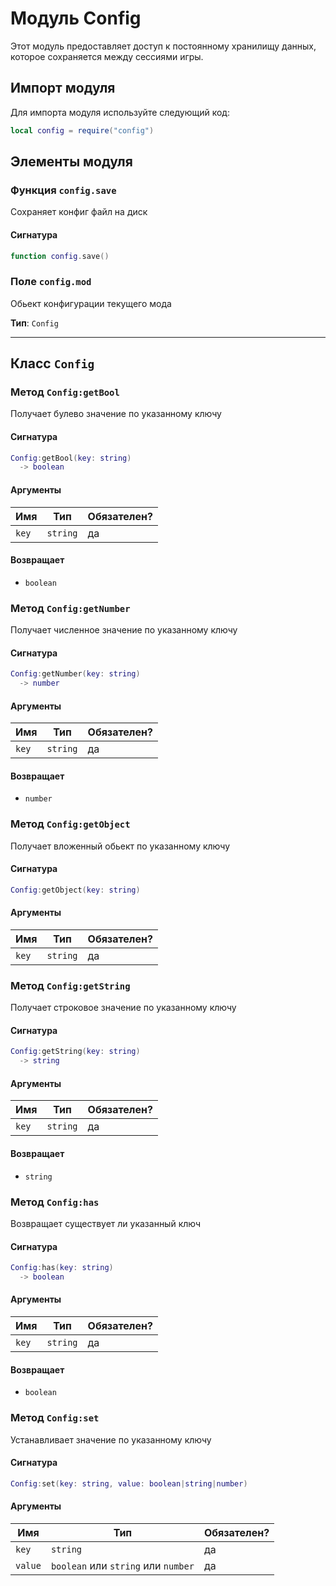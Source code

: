 # Модуль Config

Этот модуль предоставляет доступ к постоянному хранилищу данных, которое сохраняется между сессиями игры.

## Импорт модуля

Для импорта модуля используйте следующий код:

```lua
local config = require("config")
```

## Элементы модуля

### Функция `config.save`

Сохраняет конфиг файл на диск

#### Сигнатура

```lua
function config.save()
```

### Поле `config.mod`

Обьект конфигурации текущего мода

**Тип**: `Config`

---

## Класс `Config`

### Метод `Config:getBool`

Получает булево значение по указанному ключу

#### Сигнатура

```lua
Config:getBool(key: string)
  -> boolean
```

#### Аргументы

<table>
  <thead>
    <tr>
      <th>Имя</th>
      <th>Тип</th>
      <th>Обязателен?</th>
    </tr>
  </thead>
  <tbody>
    <tr>
      <td><code>key</code></td>
      <td><code>string</code></td>
      <td>да</td>
    </tr>
  </tbody>
</table>

#### Возвращает

- `boolean` 

### Метод `Config:getNumber`

Получает численное значение по указанному ключу

#### Сигнатура

```lua
Config:getNumber(key: string)
  -> number
```

#### Аргументы

<table>
  <thead>
    <tr>
      <th>Имя</th>
      <th>Тип</th>
      <th>Обязателен?</th>
    </tr>
  </thead>
  <tbody>
    <tr>
      <td><code>key</code></td>
      <td><code>string</code></td>
      <td>да</td>
    </tr>
  </tbody>
</table>

#### Возвращает

- `number` 

### Метод `Config:getObject`

Получает вложенный обьект по указанному ключу

#### Сигнатура

```lua
Config:getObject(key: string)
```

#### Аргументы

<table>
  <thead>
    <tr>
      <th>Имя</th>
      <th>Тип</th>
      <th>Обязателен?</th>
    </tr>
  </thead>
  <tbody>
    <tr>
      <td><code>key</code></td>
      <td><code>string</code></td>
      <td>да</td>
    </tr>
  </tbody>
</table>

### Метод `Config:getString`

Получает строковое значение по указанному ключу

#### Сигнатура

```lua
Config:getString(key: string)
  -> string
```

#### Аргументы

<table>
  <thead>
    <tr>
      <th>Имя</th>
      <th>Тип</th>
      <th>Обязателен?</th>
    </tr>
  </thead>
  <tbody>
    <tr>
      <td><code>key</code></td>
      <td><code>string</code></td>
      <td>да</td>
    </tr>
  </tbody>
</table>

#### Возвращает

- `string` 

### Метод `Config:has`

Возвращает существует ли указанный ключ

#### Сигнатура

```lua
Config:has(key: string)
  -> boolean
```

#### Аргументы

<table>
  <thead>
    <tr>
      <th>Имя</th>
      <th>Тип</th>
      <th>Обязателен?</th>
    </tr>
  </thead>
  <tbody>
    <tr>
      <td><code>key</code></td>
      <td><code>string</code></td>
      <td>да</td>
    </tr>
  </tbody>
</table>

#### Возвращает

- `boolean` 

### Метод `Config:set`

Устанавливает значение по указанному ключу

#### Сигнатура

```lua
Config:set(key: string, value: boolean|string|number)
```

#### Аргументы

<table>
  <thead>
    <tr>
      <th>Имя</th>
      <th>Тип</th>
      <th>Обязателен?</th>
    </tr>
  </thead>
  <tbody>
    <tr>
      <td><code>key</code></td>
      <td><code>string</code></td>
      <td>да</td>
    </tr>
    <tr>
      <td><code>value</code></td>
      <td><code>boolean</code> или <code>string</code> или <code>number</code></td>
      <td>да</td>
    </tr>
  </tbody>
</table>


